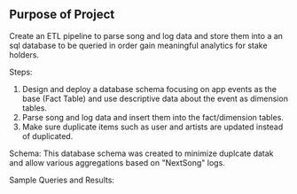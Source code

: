 Purpose of Project
------------------

Create an ETL pipeline to parse song and log data and store them into a an sql database to be queried in order gain meaningful analytics for stake holders.

Steps:

1. Design and deploy a database schema focusing on app events as the base (Fact Table) and use descriptive data about the event as dimension tables.
2. Parse song and log data and insert them into the fact/dimension tables.
3. Make sure duplicate items such as user and artists are updated instead of duplicated.

Schema:
This database schema was created to minimize duplcate datak and allow various aggregations based on "NextSong" logs.


Sample Queries and Results:




